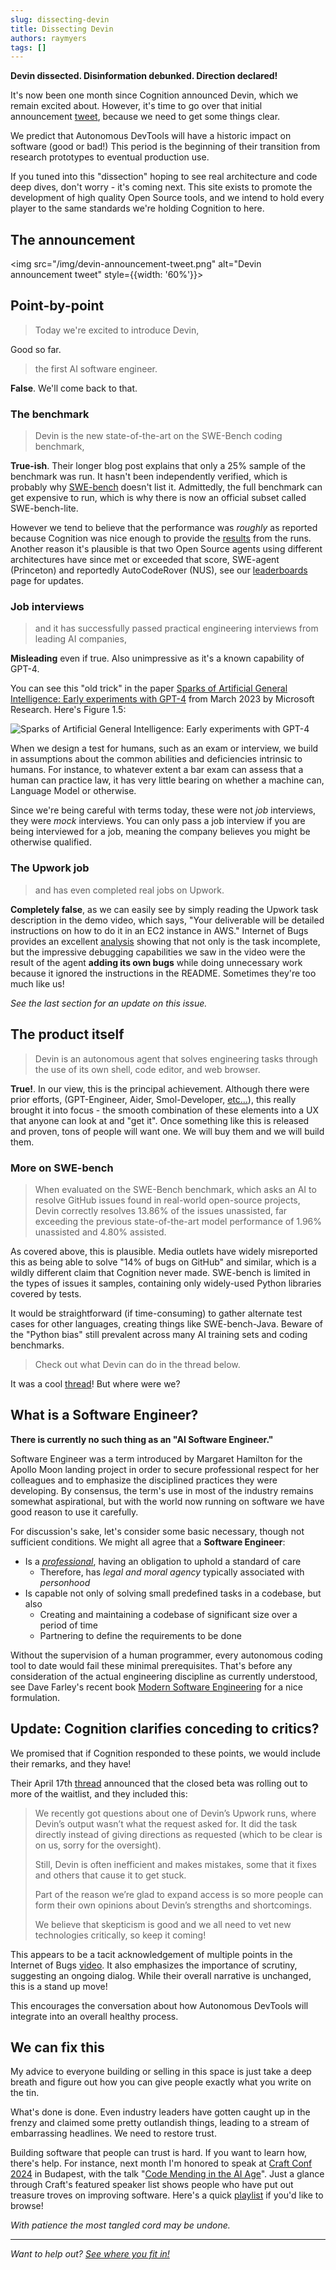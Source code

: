 ```yaml
---
slug: dissecting-devin
title: Dissecting Devin
authors: raymyers
tags: []
---
```

**Devin dissected. Disinformation debunked. Direction declared!**

It's now been one month since Cognition announced Devin, which we remain excited about. However, it's time to go over that initial announcement [tweet](https://x.com/cognition_labs/status/1767548763134964000), because we need to get some things clear.

We predict that Autonomous DevTools will have a historic impact on software (good or bad!) This period is the beginning of their transition from research prototypes to eventual production use.

If you tuned into this "dissection" hoping to see real architecture and code deep dives, don't worry - it's coming next. This site exists to promote the development of high quality Open Source tools, and we intend to hold every player to the same standards we're holding Cognition to here.

## The announcement
<img src="/img/devin-announcement-tweet.png" alt="Devin announcement tweet" style={{width: '60%'}}></img>

## Point-by-point

> Today we're excited to introduce Devin,

Good so far.

> the first AI software engineer.

**False**. We'll come back to that.

### The benchmark
> Devin is the new state-of-the-art on the SWE-Bench coding benchmark,

**True-ish**. Their longer blog post explains that only a 25% sample of the benchmark was run. It hasn't been independently verified, which is probably why [SWE-bench](https://www.swebench.com) doesn't list it. Admittedly, the full benchmark can get expensive to run, which is why there is now an official subset called SWE-bench-lite.

However we tend to believe that the performance was *roughly* as reported because Cognition was nice enough to provide the [results](https://github.com/CognitionAI/devin-swebench-results) from the runs. Another reason it's plausible is that two Open Source agents using different architectures have since met or exceeded that score, SWE-agent (Princeton) and reportedly AutoCodeRover (NUS), see our [leaderboards](/leaderboards) page for updates.

### Job interviews
> and it has successfully passed practical engineering interviews from leading AI companies,

**Misleading** even if true. Also unimpressive as it's a known capability of GPT-4.

You can see this "old trick" in the paper [Sparks of Artificial General Intelligence: Early experiments with GPT-4](https://arxiv.org/abs/2303.12712) from March 2023 by Microsoft Research. Here's Figure 1.5:

![Sparks of Artificial General Intelligence: Early experiments with GPT-4](/img/sparks-fig-1-5.png)

When we design a test for humans, such as an exam or interview, we build in assumptions about the common abilities and deficiencies intrinsic to humans. For instance, to whatever extent a bar exam can assess that a human can practice law, it has very little bearing on whether a machine can, Language Model or otherwise.

Since we're being careful with terms today, these were not *job* interviews, they were *mock* interviews. You can only pass a job interview if you are being interviewed for a job, meaning the company believes you might be otherwise qualified.

### The Upwork job

> and has even completed real jobs on Upwork.

**Completely false**, as we can easily see by simply reading the Upwork task description in the demo video, which says, "Your deliverable will be detailed instructions on how to do it in an EC2 instance in AWS." Internet of Bugs provides an excellent [analysis](https://www.youtube.com/watch?v=tNmgmwEtoWE) showing that not only is the task incomplete, but the impressive debugging capabilities we saw in the video were the result of the agent **adding its own bugs** while doing unnecessary work because it ignored the instructions in the README. Sometimes they're too much like us!

*See the last section for an update on this issue.*

## The product itself

> Devin is an autonomous agent that solves engineering tasks through the use of its own shell, code editor, and web browser.

**True!**. In our view, this is the principal achievement. Although there were prior efforts, (GPT-Engineer, Aider, Smol-Developer, [etc...](https://github.com/e2b-dev/awesome-ai-agents)), this really brought it into focus - the smooth combination of these elements into a UX that anyone can look at and "get it". Once something like this is released and proven, tons of people will want one. We will buy them and we will build them.

### More on SWE-bench
> When evaluated on the SWE-Bench benchmark, which asks an AI to resolve GitHub issues found in real-world open-source projects, Devin correctly resolves 13.86% of the issues unassisted, far exceeding the previous state-of-the-art model performance of 1.96% unassisted and 4.80% assisted.

As covered above, this is plausible. Media outlets have widely misreported this as being able to solve "14% of bugs on GitHub" and similar, which is a wildly different claim that Cognition never made. SWE-bench is limited in the types of issues it samples, containing only widely-used Python libraries covered by tests.

It would be straightforward (if time-consuming) to gather alternate test cases for other languages, creating things like SWE-bench-Java. Beware of the "Python bias" still prevalent across many AI training sets and coding benchmarks.

> Check out what Devin can do in the thread below.

It was a cool [thread](https://x.com/cognition_labs/status/1767548763134964000)! But where were we?

## What is a Software Engineer?

**There is currently no such thing as an "AI Software Engineer."**

Software Engineer was a term introduced by Margaret Hamilton for the Apollo Moon landing project in order to secure professional respect for her colleagues and to emphasize the disciplined practices they were developing. By consensus, the term's use in most of the industry remains somewhat aspirational, but with the world now running on software we have good reason to use it carefully.

For discussion's sake, let's consider some basic necessary, though not sufficient conditions. We might all agree that a **Software Engineer**:

* Is a *[professional](https://jolt.law.harvard.edu/assets/articlePDFs/v33/33HarvJLTech557.pdf)*, having an obligation to uphold a standard of care
  * Therefore, has *legal and moral agency* typically associated with *personhood* 
* Is capable not only of solving small predefined tasks in a codebase, but also
  * Creating and maintaining a codebase of significant size over a period of time
  * Partnering to define the requirements to be done

Without the supervision of a human programmer, every autonomous coding tool to date would fail these minimal prerequisites. That's before any consideration of the actual engineering discipline as currently understood, see Dave Farley's recent book [Modern Software Engineering](https://www.davefarley.net/?p=352) for a nice formulation.


## **Update**: Cognition clarifies conceding to critics?

We promised that if Cognition responded to these points, we would include their remarks, and they have!

Their April 17th [thread](https://x.com/cognition_labs/status/1780661877686538448) announced that the closed beta was rolling out to more of the waitlist, and they included this:

> We recently got questions about one of Devin’s Upwork runs, where Devin’s output wasn’t what the request asked for. It did the task directly instead of giving directions as requested (which to be clear is on us, sorry for the oversight).
>
> Still, Devin is often inefficient and makes mistakes, some that it fixes and others that cause it to get stuck.
>
> Part of the reason we’re glad to expand access is so more people can form their own opinions about Devin’s strengths and shortcomings.
>
> We believe that skepticism is good and we all need to vet new technologies critically, so keep it coming!

This appears to be a tacit acknowledgement of multiple points in the Internet of Bugs [video](https://www.youtube.com/watch?v=tNmgmwEtoWE). It also emphasizes the importance of scrutiny, suggesting an ongoing dialog. While their overall narrative is unchanged, this is a stand up move!

This encourages the conversation about how Autonomous DevTools will integrate into an overall healthy process.

## We can fix this

My advice to everyone building or selling in this space is just take a deep breath and figure out how you can give people exactly what you write on the tin.

What's done is done. Even industry leaders have gotten caught up in the frenzy and claimed some pretty outlandish things, leading to a stream of embarrassing headlines. We need to restore trust.

Building software that people can trust is hard. If you want to learn how, there's help. For instance, next month I'm honored to speak at [Craft Conf 2024](https://craft-conf.com/2024) in Budapest, with the talk "[Code Mending in the AI Age](https://craft-conf.com/2024/talk/code-mending-in-the-ai-age)". Just a glance through Craft's featured speaker list shows people who have put out treasure troves on improving software. Here's a quick [playlist](https://www.youtube.com/playlist?list=PLRe4i06eNAcB-eb1swDP61cRbkP_Qcawo) if you'd like to browse!

*With patience the most tangled cord may be undone.*

---
*Want to help out? [See where you fit in!](/contributing)*